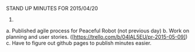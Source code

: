 STAND UP MINUTES FOR 2015/04/20


1.
  a. Published agile process for Peaceful Robot (not
  previous day)
  b. Work on planning and user stories. ([https://trello.com/b/04lAL5EU/pr-2015-05-09])
  c. Have to figure out github pages to publish minutes
  easier.
